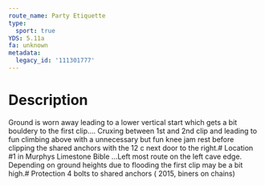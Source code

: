 ```yaml
---
route_name: Party Etiquette
type:
  sport: true
YDS: 5.11a
fa: unknown
metadata:
  legacy_id: '111301777'
---
```

# Description
Ground is worn away leading to a lower vertical start which gets a bit bouldery to the first clip.... Cruxing between 1st and 2nd clip and leading to fun climbing above with a unnecessary but fun knee jam rest before clipping the shared anchors with the 12 c next door to the right.# Location
#1 in Murphys Limestone Bible ...Left most route on the left cave edge. Depending on ground heights due to flooding the first clip may be a bit high.# Protection
4 bolts to shared anchors ( 2015, biners on chains)